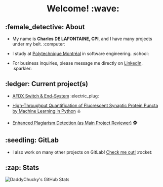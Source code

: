 <h1 style="text-align: center">Welcome! :wave:</h1>

<h2 style="text-align: left">:female_detective: About</h2>
<ul>
  <li>
    <p>
      My name is <b>Charles DE LAFONTAINE, CPI</b>, and I have many projects under my belt. :computer:
    </p>
  </li>
  <li>
    <p>
      I study at <a href="https://www.polymtl.ca/">Polytechnique Montréal</a> in software engineering. :school:
    </p>
  </li>
  <li>
    <p>For business inquiries, please message me directly on <a href="https://www.linkedin.com/in/charles-de-lafontaine/">LinkedIn</a>. :sparkler:
    </p>
  </li>
</ul>

<h2 style="text-align: left">:ledger: Current project(s)</h2>
<ul>
  <li>
    <p>
      <a href="https://github.com/AFDX-POLY/ns3module">AFDX Switch & End-System</a> :electric_plug:
    </p>
  </li>
  <li>
    <p>
      <a href="https://github.com/MOTCE/PyIntellicount">High-Throughput Quantification of Fluorescent Synaptic Protein Puncta by Machine Learning in Python</a> ☣️
    </p>
  </li>
  <li>
    <p>
      <a href="https://github.com/DaddyChucky/PLAGIARISM-DETECTION">Enhanced Plagiarism Detection (as Main Project Reviewer)</a> 🕵️
    </p>
  </li>
</ul>

<h2 style="text-align: left">:seedling: GitLab</h2>
<ul>
<li><p>I also work on many other projects on GitLab! <a href="https://gitlab.com/DaddyChucky">Check me out!</a> :rocket:</p></li>
</ul>

<h2 style="text-align: left">:zap: Stats</h2>
<img align="left" alt="DaddyChucky's GitHub Stats" src="https://github-readme-stats.vercel.app/api?username=daddychucky&theme=tokyonight&count_private=true" />
